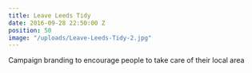 ```yaml
---
title: Leave Leeds Tidy
date: 2016-09-28 22:50:00 Z
position: 50
image: "/uploads/Leave-Leeds-Tidy-2.jpg"
---
```


Campaign branding to encourage people to take care of their local area